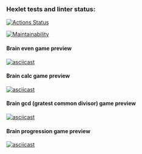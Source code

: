 ### Hexlet tests and linter status:

[![Actions Status](https://github.com/YU-K/python-project-49/workflows/hexlet-check/badge.svg)](https://github.com/YU-K/python-project-49/actions)

[![Maintainability](https://api.codeclimate.com/v1/badges/5ed49bfd27821a0e09c0/maintainability)](https://codeclimate.com/github/YU-K/python-project-49/maintainability)

#### Brain even game preview

[![asciicast](https://asciinema.org/a/599896.svg)](https://asciinema.org/a/599896)

#### Brain calc game preview

[![asciicast](https://asciinema.org/a/tkoy70Vd1xjPXEBKSa3gMhyl1.svg)](https://asciinema.org/a/tkoy70Vd1xjPXEBKSa3gMhyl1)

#### Brain gcd (gratest common divisor) game preview

[![asciicast](https://asciinema.org/a/Y7COjs7XlJmIgwbp92CL4vnUu.svg)](https://asciinema.org/a/Y7COjs7XlJmIgwbp92CL4vnUu)

#### Brain progression game preview

[![asciicast](https://asciinema.org/a/hzWtshYwWBdcWPXQ6GFCSQO4U.svg)](https://asciinema.org/a/hzWtshYwWBdcWPXQ6GFCSQO4U)
